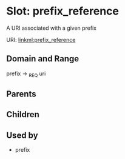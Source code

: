 
# Slot: prefix_reference


A URI associated with a given prefix

URI: [linkml:prefix_reference](https://w3id.org/linkml/prefix_reference)


## Domain and Range

prefix &#8594;  <sub>REQ</sub> uri

## Parents


## Children


## Used by

 * prefix
